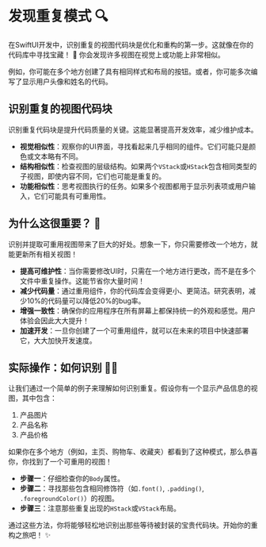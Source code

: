﻿# 发现重复模式 🔍

在SwiftUI开发中，识别重复的视图代码块是优化和重构的第一步。这就像在你的代码库中寻找宝藏！ 💎 你会发现许多视图在视觉上或功能上非常相似。

例如，你可能在多个地方创建了具有相同样式和布局的按钮。或者，你可能多次编写了显示用户头像和姓名的代码。

## 识别重复的视图代码块

识别重复代码块是提升代码质量的关键。这能显著提高开发效率，减少维护成本。

*   **视觉相似性**：观察你的UI界面，寻找看起来几乎相同的组件。它们可能只是颜色或文本略有不同。
*   **结构相似性**：检查视图的层级结构。如果两个`VStack`或`HStack`包含相同类型的子视图，即使内容不同，它们也可能是重复的。
*   **功能相似性**：思考视图执行的任务。如果多个视图都用于显示列表项或用户输入，它们可能具有可重用性。

## 为什么这很重要？ 🚀

识别并提取可重用视图带来了巨大的好处。想象一下，你只需要修改一个地方，就能更新所有相关视图！

*   **提高可维护性**：当你需要修改UI时，只需在一个地方进行更改，而不是在多个文件中重复操作。这能节省你大量时间！
*   **减少代码量**：通过重用组件，你的代码库会变得更小、更简洁。研究表明，减少10%的代码量可以降低20%的bug率。
*   **增强一致性**：确保你的应用程序在所有屏幕上都保持统一的外观和感觉。用户体验会因此大大提升！
*   **加速开发**：一旦你创建了一个可重用组件，就可以在未来的项目中快速部署它，大大加快开发速度。

## 实际操作：如何识别 🕵️‍♀️

让我们通过一个简单的例子来理解如何识别重复。假设你有一个显示产品信息的视图，其中包含：

1.  产品图片
2.  产品名称
3.  产品价格

如果你在多个地方（例如，主页、购物车、收藏夹）都看到了这种模式，那么恭喜你，你找到了一个可重用的视图！

*   **步骤一**：仔细检查你的`Body`属性。
*   **步骤二**：寻找那些包含相同修饰符（如`.font()`, `.padding()`, `.foregroundColor()`）的视图。
*   **步骤三**：注意那些重复出现的`HStack`或`VStack`布局。

通过这些方法，你将能够轻松地识别出那些等待被封装的宝贵代码块。开始你的重构之旅吧！ ✨
